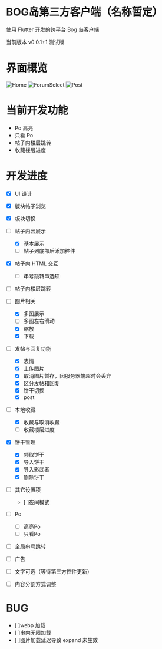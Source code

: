 # BOG岛第三方客户端（名称暂定）

使用 Flutter 开发的跨平台 Bog 岛客户端 

当前版本 v0.0.1+1 测试版 

# 界面概览

![Home](https://img.nipao.com/file/6d7b870c354d3410547d0.png)
![ForumSelect](https://img.nipao.com/file/60a53c53692ef0e5100cb.png)
![Post](https://img.nipao.com/file/f04256c7d62179ab24053.png)

# 当前开发功能

- Po 高亮
- 只看 Po
- 帖子内楼层跳转
- 收藏楼层进度

# 开发进度

- [x] UI 设计
- [x] 版块帖子浏览
- [x] 板块切换
- [ ] 帖子内容展示
  - [x] 基本展示
  - [ ] 帖子到底部后添加控件
- [x] 帖子内 HTML 交互
  -[ ] 串号跳转串选项
- [ ] 帖子内楼层跳转
- [ ] 图片相关
  - [x] 多图展示
  - [ ] 多图左右滑动
  - [x] 缩放
  - [x] 下载
- [ ] 发帖与回复功能
  - [x] 表情
  - [x] 上传图片
  - [x] 取消图片暂存，因服务器端超时会丢弃
  - [x] 区分发帖和回复
  - [x] 饼干切换
  - [x] post
- [ ] 本地收藏
  - [x] 收藏与取消收藏
  - [ ] 收藏楼层进度
- [x] 饼干管理
  - [x] 领取饼干
  - [x] 导入饼干
  - [x] 导入影武者
  - [x] 删除饼干
- [ ] 其它设置项
  - [ ]夜间模式
- [ ] Po
  - [ ] 高亮Po
  - [ ] 只看Po
- [ ] 全局串号跳转
- [ ] 广告
- [ ] 文字可选（等待第三方控件更新）
- [ ] 内容分割方式调整


# BUG

- [ ]webp 加载
- [ ]串内无限加载
- [ ]图片加载延迟导致 expand 未生效